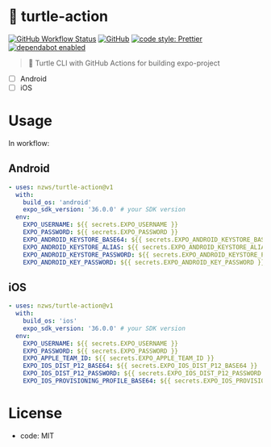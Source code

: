 # 🐢 turtle-action

[![GitHub Workflow Status](https://img.shields.io/github/workflow/status/nzws/turtle-action/Node%20CI?style=for-the-badge)](https://github.com/nzws/turtle-action/actions)
[![GitHub](https://img.shields.io/github/license/nzws/turtle-action?style=for-the-badge)](#license)
[![code style: Prettier](https://img.shields.io/badge/code_style-prettier-ff69b4.svg?style=for-the-badge&logo=prettier)](https://prettier.io/)
[![dependabot enabled](https://img.shields.io/badge/dependabot-enabled-0366D6.svg?style=for-the-badge&logo=dependabot)](https://github.com/nzws/turtle-action/pulls?utf8=%E2%9C%93&q=is%3Apr+label%3Adependencies+)

> 🐢 Turtle CLI with GitHub Actions for building expo-project

- [ ] Android
- [ ] iOS

# Usage

In workflow:

## Android

```yaml
- uses: nzws/turtle-action@v1
  with:
    build_os: 'android'
    expo_sdk_version: '36.0.0' # your SDK version
  env:
    EXPO_USERNAME: ${{ secrets.EXPO_USERNAME }}
    EXPO_PASSWORD: ${{ secrets.EXPO_PASSWORD }}
    EXPO_ANDROID_KEYSTORE_BASE64: ${{ secrets.EXPO_ANDROID_KEYSTORE_BASE64 }}
    EXPO_ANDROID_KEYSTORE_ALIAS: ${{ secrets.EXPO_ANDROID_KEYSTORE_ALIAS }}
    EXPO_ANDROID_KEYSTORE_PASSWORD: ${{ secrets.EXPO_ANDROID_KEYSTORE_PASSWORD }}
    EXPO_ANDROID_KEY_PASSWORD: ${{ secrets.EXPO_ANDROID_KEY_PASSWORD }}
```

## iOS

```yaml
- uses: nzws/turtle-action@v1
  with:
    build_os: 'ios'
    expo_sdk_version: '36.0.0' # your SDK version
  env:
    EXPO_USERNAME: ${{ secrets.EXPO_USERNAME }}
    EXPO_PASSWORD: ${{ secrets.EXPO_PASSWORD }}
    EXPO_APPLE_TEAM_ID: ${{ secrets.EXPO_APPLE_TEAM_ID }}
    EXPO_IOS_DIST_P12_BASE64: ${{ secrets.EXPO_IOS_DIST_P12_BASE64 }}
    EXPO_IOS_DIST_P12_PASSWORD: ${{ secrets.EXPO_IOS_DIST_P12_PASSWORD }}
    EXPO_IOS_PROVISIONING_PROFILE_BASE64: ${{ secrets.EXPO_IOS_PROVISIONING_PROFILE_BASE64 }}
```

# License

- code: MIT

